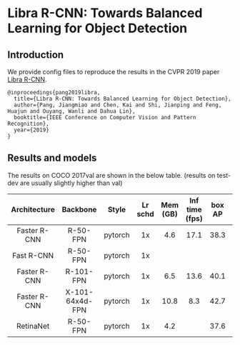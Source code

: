 # Libra R-CNN: Towards Balanced Learning for Object Detection

## Introduction

We provide config files to reproduce the results in the CVPR 2019 paper [Libra R-CNN](https://arxiv.org/pdf/1904.02701.pdf).

```
@inproceedings{pang2019libra,
  title={Libra R-CNN: Towards Balanced Learning for Object Detection},
  author={Pang, Jiangmiao and Chen, Kai and Shi, Jianping and Feng, Huajun and Ouyang, Wanli and Dahua Lin},
  booktitle={IEEE Conference on Computer Vision and Pattern Recognition},
  year={2019}
}
```

## Results and models

The results on COCO 2017val are shown in the below table. (results on test-dev are usually slightly higher than val)

| Architecture | Backbone        | Style   | Lr schd | Mem (GB) | Inf time (fps) | box AP | Download |
|:------------:|:---------------:|:-------:|:-------:|:--------:|:--------------:|:------:|:--------:|
| Faster R-CNN | R-50-FPN        | pytorch | 1x      | 4.6      | 17.1           | 38.3   | [model](https://open-mmlab.s3.ap-northeast-2.amazonaws.com/mmdetection/v2.0/libra_rcnn/libra_faster_rcnn_r50_fpn_1x_coco/libra_faster_rcnn_r50_fpn_1x_coco_20200130-3afee3a9.pth) &#124; [log](https://open-mmlab.s3.ap-northeast-2.amazonaws.com/mmdetection/v2.0/libra_rcnn/libra_faster_rcnn_r50_fpn_1x_coco/libra_faster_rcnn_r50_fpn_1x_coco_20200130_204655.log.json) |
| Fast R-CNN   | R-50-FPN        | pytorch | 1x      |          |                |        | |
| Faster R-CNN | R-101-FPN       | pytorch | 1x      | 6.5      | 13.6           | 40.1   | [model](https://open-mmlab.s3.ap-northeast-2.amazonaws.com/mmdetection/v2.0/libra_rcnn/libra_faster_rcnn_r101_fpn_1x_coco/libra_faster_rcnn_r101_fpn_1x_coco_20200203-8dba6a5a.pth) &#124; [log](https://open-mmlab.s3.ap-northeast-2.amazonaws.com/mmdetection/v2.0/libra_rcnn/libra_faster_rcnn_r101_fpn_1x_coco/libra_faster_rcnn_r101_fpn_1x_coco_20200203_001405.log.json) |
| Faster R-CNN | X-101-64x4d-FPN | pytorch | 1x      | 10.8     | 8.3            | 42.7   | [model](https://open-mmlab.s3.ap-northeast-2.amazonaws.com/mmdetection/v2.0/libra_rcnn/libra_faster_rcnn_x101_64x4d_fpn_1x_coco/libra_faster_rcnn_x101_64x4d_fpn_1x_coco_20200315-3a7d0488.pth) &#124; [log](https://open-mmlab.s3.ap-northeast-2.amazonaws.com/mmdetection/v2.0/libra_rcnn/libra_faster_rcnn_x101_64x4d_fpn_1x_coco/libra_faster_rcnn_x101_64x4d_fpn_1x_coco_20200315_231625.log.json) |
| RetinaNet    | R-50-FPN        | pytorch | 1x      | 4.2      |                | 37.6   | [model](https://open-mmlab.s3.ap-northeast-2.amazonaws.com/mmdetection/v2.0/libra_rcnn/libra_retinanet_r50_fpn_1x_coco/libra_retinanet_r50_fpn_1x_coco_20200205-804d94ce.pth) &#124; [log](https://open-mmlab.s3.ap-northeast-2.amazonaws.com/mmdetection/v2.0/libra_rcnn/libra_retinanet_r50_fpn_1x_coco/libra_retinanet_r50_fpn_1x_coco_20200205_112757.log.json) |
